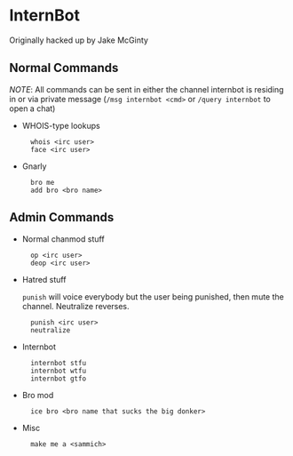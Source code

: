 InternBot
=========
Originally hacked up by Jake McGinty

Normal Commands
---------------
*NOTE*: All commands can be sent in either the channel internbot is residing in or via private message (`/msg internbot <cmd>` or `/query internbot` to open a chat)

* WHOIS-type lookups

        whois <irc user>
        face <irc user>

* Gnarly

        bro me
        add bro <bro name>

Admin Commands
--------------
* Normal chanmod stuff

        op <irc user>
        deop <irc user>

* Hatred stuff

    `punish` will voice everybody but the user being punished, then mute the channel. Neutralize reverses.

        punish <irc user>
        neutralize

* Internbot

        internbot stfu
        internbot wtfu
        internbot gtfo

* Bro mod

        ice bro <bro name that sucks the big donker>

* Misc

        make me a <sammich>
